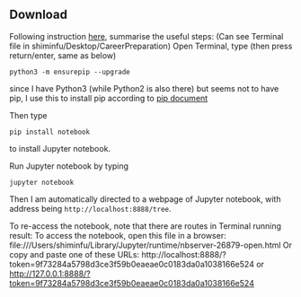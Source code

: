 ## Download
Following instruction [here](https://github.com/jupyter/notebook/blob/master/README.md), summarise the useful steps: 
(Can see Terminal file in shiminfu/Desktop/CareerPreparation)
Open Terminal, type (then press return/enter, same as below)
```
python3 -m ensurepip --upgrade
```
since I have Python3 (while Python2 is also there) but seems not to have pip, 
I use this to install pip according to [pip document](https://pip.pypa.io/en/stable/installation/)

Then type 
```
pip install notebook
```
to install Jupyter notebook. 

Run Jupyter notebook by typing
```
jupyter notebook
```
Then I am automatically directed to a webpage of Jupyter notebook, with address being `http://localhost:8888/tree`. 

To re-access the notebook, note that there are routes in Terminal running result:
To access the notebook, open this file in a browser:
        file:///Users/shiminfu/Library/Jupyter/runtime/nbserver-26879-open.html
    Or copy and paste one of these URLs:
        http://localhost:8888/?token=9f73284a5798d3ce3f59b0eaeae0c0183da0a1038166e524
     or http://127.0.0.1:8888/?token=9f73284a5798d3ce3f59b0eaeae0c0183da0a1038166e524
